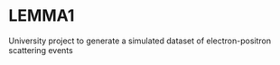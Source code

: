 # LEMMA1
University project to generate a simulated dataset of electron-positron scattering events 
